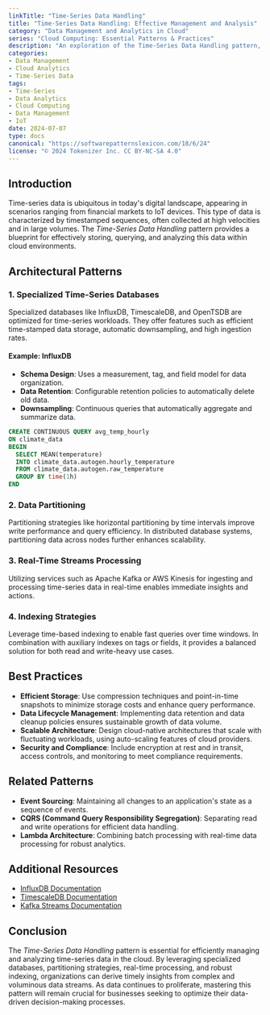```yaml
---
linkTitle: "Time-Series Data Handling"
title: "Time-Series Data Handling: Effective Management and Analysis"
category: "Data Management and Analytics in Cloud"
series: "Cloud Computing: Essential Patterns & Practices"
description: "An exploration of the Time-Series Data Handling pattern, focusing on its significance in managing and analyzing time-series data in cloud environments. This pattern discusses the best practices, architecture approaches, and the use of specialized databases to efficiently handle large volumes of time-stamped data."
categories:
- Data Management
- Cloud Analytics
- Time-Series Data
tags:
- Time-Series
- Data Analytics
- Cloud Computing
- Data Management
- IoT
date: 2024-07-07
type: docs
canonical: "https://softwarepatternslexicon.com/18/6/24"
license: "© 2024 Tokenizer Inc. CC BY-NC-SA 4.0"
---
```


## Introduction

Time-series data is ubiquitous in today's digital landscape, appearing in scenarios ranging from financial markets to IoT devices. This type of data is characterized by timestamped sequences, often collected at high velocities and in large volumes. The *Time-Series Data Handling* pattern provides a blueprint for effectively storing, querying, and analyzing this data within cloud environments.

## Architectural Patterns

### 1. Specialized Time-Series Databases
Specialized databases like InfluxDB, TimescaleDB, and OpenTSDB are optimized for time-series workloads. They offer features such as efficient time-stamped data storage, automatic downsampling, and high ingestion rates.

#### Example: InfluxDB
- **Schema Design**: Uses a measurement, tag, and field model for data organization.
- **Data Retention**: Configurable retention policies to automatically delete old data.
- **Downsampling**: Continuous queries that automatically aggregate and summarize data.

```sql
CREATE CONTINUOUS QUERY avg_temp_hourly
ON climate_data
BEGIN
  SELECT MEAN(temperature)
  INTO climate_data.autogen.hourly_temperature
  FROM climate_data.autogen.raw_temperature
  GROUP BY time(1h)
END
```

### 2. Data Partitioning
Partitioning strategies like horizontal partitioning by time intervals improve write performance and query efficiency. In distributed database systems, partitioning data across nodes further enhances scalability.

### 3. Real-Time Streams Processing
Utilizing services such as Apache Kafka or AWS Kinesis for ingesting and processing time-series data in real-time enables immediate insights and actions.

### 4. Indexing Strategies
Leverage time-based indexing to enable fast queries over time windows. In combination with auxiliary indexes on tags or fields, it provides a balanced solution for both read and write-heavy use cases.

## Best Practices

- **Efficient Storage**: Use compression techniques and point-in-time snapshots to minimize storage costs and enhance query performance.
- **Data Lifecycle Management**: Implementing data retention and data cleanup policies ensures sustainable growth of data volume.
- **Scalable Architecture**: Design cloud-native architectures that scale with fluctuating workloads, using auto-scaling features of cloud providers.
- **Security and Compliance**: Include encryption at rest and in transit, access controls, and monitoring to meet compliance requirements.

## Related Patterns

- **Event Sourcing**: Maintaining all changes to an application's state as a sequence of events.
- **CQRS (Command Query Responsibility Segregation)**: Separating read and write operations for efficient data handling.
- **Lambda Architecture**: Combining batch processing with real-time data processing for robust analytics.

## Additional Resources

- [InfluxDB Documentation](https://docs.influxdata.com/influxdb/)
- [TimescaleDB Documentation](https://docs.timescale.com/)
- [Kafka Streams Documentation](https://kafka.apache.org/documentation/streams/)

## Conclusion

The *Time-Series Data Handling* pattern is essential for efficiently managing and analyzing time-series data in the cloud. By leveraging specialized databases, partitioning strategies, real-time processing, and robust indexing, organizations can derive timely insights from complex and voluminous data streams. As data continues to proliferate, mastering this pattern will remain crucial for businesses seeking to optimize their data-driven decision-making processes.
